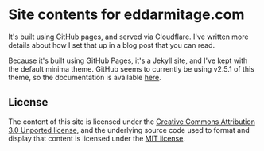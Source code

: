 # Site contents for eddarmitage.com

It's built using GitHub pages, and served via Cloudflare. I've written more details about how I set that up in a blog
post that you can read.

Because it's built using GitHub Pages, it's a Jekyll site, and I've kept with the default minima theme. GitHub seems to
currently be using v2.5.1 of this theme, so the documentation is available [here][Minima-docs].

## License
The content of this site is licensed under the [Creative Commons Attribution 3.0 Unported license](https://creativecommons.org/licenses/by/3.0/), and the underlying source code used to format and display that content is licensed under the [MIT license](LICENSE.md).

[Minima-docs]: https://github.com/jekyll/minima/blob/v2.5.1/README.md